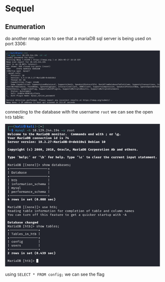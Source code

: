 # Sequel

## Enumeration 

do another nmap scan to see that a mariaDB sql server is being used on port 3306: 

![](../Images/Pasted%20image%2020240527132230.png)

connecting to the database with the username `root` we can see the open `htb` table: 

![](../Images/Pasted%20image%2020240527132425.png)

using `SELECT * FROM config;` we can see the flag